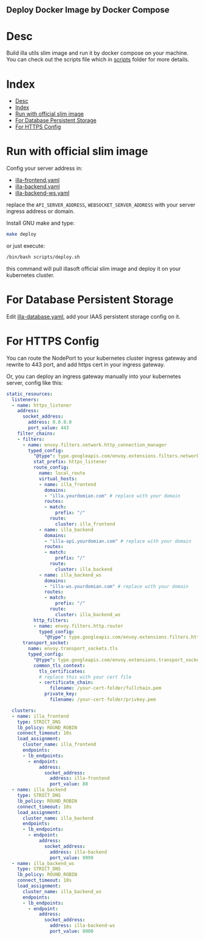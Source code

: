 Deploy Docker Image by Docker Compose
-------------------------------------


# Desc

Build illa utils slim image and run it by docker compose on your machine.  
You can check out the scripts file which in [scripts](./scripts/) folder for more details.

# Index

- [Desc](#desc)
- [Index](#index)
- [Run with official slim image](#run-with-official-slim-image)
- [For Database Persistent Storage](#for-database-persistent-storage)
- [For HTTPS Config](#for-https-config)


# Run with official slim image

Config your server address in: 

- [illa-frontend.yaml](illa-frontend.yaml) 
- [illa-backend.yaml](illa-backend.yaml)
- [illa-backend-ws.yaml](illa-backend-ws.yaml)


replace the ```API_SERVER_ADDRESS```, ```WEBSOCKET_SERVER_ADDRESS``` with your server ingress address or domain.

Install GNU make and type: 

```sh
make deploy
```

or just execute:

```sh
/bin/bash scripts/deploy.sh
```

this command will pull illasoft official slim image and deploy it on your kubernetes cluster.


# For Database Persistent Storage

Edit [illa-database.yaml](illa-database.yaml), add your IAAS persistent storage config on it.


# For HTTPS Config

You can route the NodePort to your kubernetes cluster ingress gateway and rewrite to 443 port, and add https cert in your ingress gateway.  

Or, you can deploy an ingress gateway manually into your kubernetes server, config like this:  

```yaml
static_resources:
  listeners:
  - name: https_listener
    address:
      socket_address:
        address: 0.0.0.0
        port_value: 443
    filter_chains:
    - filters:
      - name: envoy.filters.network.http_connection_manager
        typed_config:
          "@type": type.googleapis.com/envoy.extensions.filters.network.http_connection_manager.v3.HttpConnectionManager
          stat_prefix: https_listener
          route_config:
            name: local_route
            virtual_hosts:
            - name: illa_frontend
              domains:
              - "illa.yourdomian.com" # replace with your domain
              routes:
              - match:
                  prefix: "/"
                route:
                  cluster: illa_frontend
            - name: illa_backend
              domains:
              - "illa-api.yourdomian.com" # replace with your domain
              routes:
              - match:
                  prefix: "/"
                route:
                  cluster: illa_backend
            - name: illa_backend_ws
              domains:
              - "illa-ws.yourdomian.com" # replace with your domain
              routes:
              - match:
                  prefix: "/"
                route:
                  cluster: illa_backend_ws
          http_filters:
          - name: envoy.filters.http.router
            typed_config:
              "@type": type.googleapis.com/envoy.extensions.filters.http.router.v3.Router
      transport_socket:
        name: envoy.transport_sockets.tls
        typed_config:
          "@type": type.googleapis.com/envoy.extensions.transport_sockets.tls.v3.DownstreamTlsContext
          common_tls_context:
            tls_certificates:
            # replace this with your cert file
            - certificate_chain:
                filename: /your-cert-folder/fullchain.pem
              private_key:
                filename: /your-cert-folder/privkey.pem

  clusters:
  - name: illa_frontend
    type: STRICT_DNS
    lb_policy: ROUND_ROBIN
    connect_timeout: 10s
    load_assignment:
      cluster_name: illa_frontend
      endpoints:
      - lb_endpoints:
        - endpoint:
            address:
              socket_address:
                address: illa-frontend
                port_value: 80
  - name: illa_backend
    type: STRICT_DNS
    lb_policy: ROUND_ROBIN
    connect_timeout: 10s
    load_assignment:
      cluster_name: illa_backend
      endpoints:
      - lb_endpoints:
        - endpoint:
            address:
              socket_address:
                address: illa-backend
                port_value: 9999
  - name: illa_backend_ws
    type: STRICT_DNS
    lb_policy: ROUND_ROBIN
    connect_timeout: 10s
    load_assignment:
      cluster_name: illa_backend_ws
      endpoints:
      - lb_endpoints:
        - endpoint:
            address:
              socket_address:
                address: illa-backend-ws
                port_value: 8000
